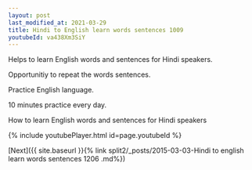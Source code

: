 ```yaml
---
layout: post
last_modified_at: 2021-03-29
title: Hindi to English learn words sentences 1009 
youtubeId: va438Xm3SiY
---
```

 
 
Helps to learn English words and sentences for Hindi speakers.

Opportunitiy to repeat the words sentences. 

Practice English language. 
 
10 minutes practice every day. 
 
How to learn English words and sentences for Hindi speakers 
 
{% include youtubePlayer.html id=page.youtubeId %}
 
 
[Next]({{ site.baseurl }}{% link  split2/_posts/2015-03-03-Hindi to english learn words sentences 1206 .md%})
 
